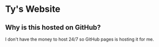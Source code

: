 # Ty's Website

## Why is this hosted on GitHub?
I don't have the money to host 24/7 so GitHub pages is hosting it for me.